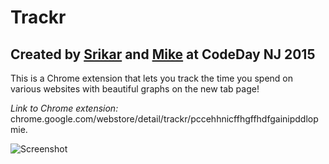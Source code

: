 # Trackr
## Created by [Srikar](http://srikarg.github.io/) and [Mike](https://twitter.com/msosa2334) at CodeDay NJ 2015

This is a Chrome extension that lets you track the time you spend on various websites with beautiful graphs on the new tab page!

*Link to Chrome extension:* chrome.google.com/webstore/detail/trackr/pccehhnicffhgffhdfgainipddlopmie.

![Screenshot](https://lh6.googleusercontent.com/_debv1R_3ELujEwnQwh8bhv5sFENtVPadx8X2FxYWvdSNXGlevud_gJGtKjt5q9FUn8rLR3Ljfk=s640-h400-e365-rw)
